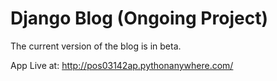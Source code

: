 # Django Blog (Ongoing Project)

The current version of the blog is in beta.

App Live at:
http://pos03142ap.pythonanywhere.com/
